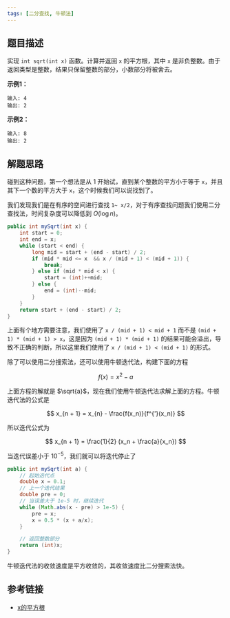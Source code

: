```yaml
---
tags: [二分查找, 牛顿法]
---
```


## 题目描述

实现 `int sqrt(int x)` 函数。计算并返回 `x` 的平方根，其中 `x` 是非负整数。由于返回类型是整数，结果只保留整数的部分，小数部分将被舍去。

**示例1：**

```
输入: 4
输出: 2
```

**示例2：**

```
输入: 8
输出: 2
```

## 解题思路

碰到这种问题，第一个想法是从 1 开始试，直到某个整数的平方小于等于 `x`，并且其下一个数的平方大于 `x`，这个时候我们可以说找到了。

我们发现我们是在有序的空间进行查找 `1~ x/2`，对于有序查找问题我们使用二分查找法，时间复杂度可以降低到 $O(\log n)$。

```java
public int mySqrt(int x) {
    int start = 0;
    int end = x;
    while (start < end) {
        long mid = start + (end - start) / 2;
        if (mid * mid <= x  && x / (mid + 1) < (mid + 1)) {
            break;
        } else if (mid * mid < x) {
            start = (int)++mid;
        } else {
            end = (int)--mid;
        }
    }
    return start + (end - start) / 2;
}
```

上面有个地方需要注意，我们使用了 `x / (mid + 1) < mid + 1` 而不是 `(mid + 1) * (mid + 1) > x`，这是因为 `(mid + 1) * (mid + 1)` 的结果可能会溢出，导致不正确的判断，所以这里我们使用了 `x / (mid + 1) < (mid + 1)` 的形式。

除了可以使用二分搜索法，还可以使用牛顿迭代法，构建下面的方程

$$
f(x) = x^2 - a
$$

上面方程的解就是 $\sqrt{a}$，现在我们使用牛顿迭代法求解上面的方程。牛顿迭代法的公式是

$$
x_{n + 1} = x_{n} - \frac{f(x_n)}{f^{'}(x_n)}
$$

所以迭代公式为

$$
x_{n + 1} = \frac{1}{2} (x_n + \frac{a}{x_n})
$$

当迭代误差小于 $10^{-5}$，我们就可以将迭代停止了

```java
public int mySqrt(int a) {
    // 起始迭代点
    double x = 0.1;
    // 上一个迭代结果
    double pre = 0;
    // 当误差大于 1e-5 时，继续迭代
    while (Math.abs(x - pre) > 1e-5) {
        pre = x;
        x = 0.5 * (x + a/x);
    }

    // 返回整数部分
    return (int)x;
}
```

牛顿迭代法的收敛速度是平方收敛的，其收敛速度比二分搜索法快。

## 参考链接

- [x的平方根](https://leetcode-cn.com/problems/sqrtx/)

